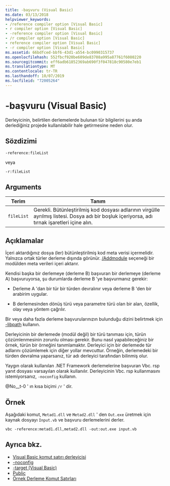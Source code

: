 ```yaml
---
title: -başvuru (Visual Basic)
ms.date: 03/13/2018
helpviewer_keywords:
- /reference compiler option [Visual Basic]
- r compiler option [Visual Basic]
- -reference compiler option [Visual Basic]
- /r compiler option [Visual Basic]
- reference compiler option [Visual Basic]
- -r compiler option [Visual Basic]
ms.assetid: 66bdfced-bbf6-43d1-a554-bc0990315737
ms.openlocfilehash: 552fbcf920be609de83708a995a87761f6080220
ms.sourcegitcommit: eff6adb61852369ab690f3f047818c90580e7eb1
ms.translationtype: MT
ms.contentlocale: tr-TR
ms.lasthandoff: 10/07/2019
ms.locfileid: "72005264"
---
```

# <a name="-reference-visual-basic"></a>-başvuru (Visual Basic)
Derleyicinin, belirtilen derlemelerde bulunan tür bilgilerini şu anda derlediğiniz projede kullanılabilir hale getirmesine neden olur.  
  
## <a name="syntax"></a>Sözdizimi  
  
```console  
-reference:fileList  
```

veya

```console
-r:fileList  
```  
  
## <a name="arguments"></a>Arguments  
  
|Terim|Tanım|  
|---|---|  
|`fileList`|Gerekli. Bütünleştirilmiş kod dosyası adlarının virgülle ayrılmış listesi. Dosya adı bir boşluk içeriyorsa, adı tırnak işaretleri içine alın.|  
  
## <a name="remarks"></a>Açıklamalar  
 İçeri aktardığınız dosya (ler) bütünleştirilmiş kod meta verisi içermelidir. Yalnızca ortak türler derleme dışında görünür. [/Addmodule](../../../visual-basic/reference/command-line-compiler/addmodule.md) seçeneği bir modülden meta verileri içeri aktarır.  
  
 Kendisi başka bir derlemeye (derleme B) başvuran bir derlemeye (derleme A) başvuruyorsa, şu durumlarda derleme B 'ye başvurmanız gerekir:  
  
- Derleme A 'dan bir tür bir türden devralınır veya derleme B 'den bir arabirim uygular.  
  
- B derlemesinden dönüş türü veya parametre türü olan bir alan, özellik, olay veya yöntem çağrılır.  
  
 Bir veya daha fazla derleme başvurularınızın bulunduğu dizini belirtmek için [-libpath](../../../visual-basic/reference/command-line-compiler/libpath.md) kullanın.  
  
 Derleyicinin bir derlemede (modül değil) bir türü tanıması için, türün çözümlenmesinin zorunlu olması gerekir. Bunu nasıl yapabileceğiniz bir örnek, türün bir örneğini tanımlamaktır. Derleyici için bir derlemede tür adlarını çözümlemek için diğer yollar mevcuttur. Örneğin, derlemedeki bir türden devralma yaparsanız, tür adı derleyici tarafından bilinmiş olur.  
  
 Yaygın olarak kullanılan .NET Framework derlemelerine başvuran Vbc. rsp yanıt dosyası varsayılan olarak kullanılır. Derleyicinin Vbc. rsp kullanmasını istemiyorsanız, `-noconfig` kullanın.  
  
 @No__t-0 ' ın kısa biçimi `/r` ' dir.  
  
## <a name="example"></a>Örnek  
 Aşağıdaki komut, `Metad1.dll` ve `Metad2.dll` ' den `Out.exe` üretmek için kaynak dosyayı `Input.vb` ve başvuru derlemelerini derler.  
  
```console
vbc -reference:metad1.dll,metad2.dll -out:out.exe input.vb  
```  
  
## <a name="see-also"></a>Ayrıca bkz.

- [Visual Basic komut satırı derleyicisi](../../../visual-basic/reference/command-line-compiler/index.md)
- [-noconfig](../../../visual-basic/reference/command-line-compiler/noconfig.md)
- [-target (Visual Basic)](../../../visual-basic/reference/command-line-compiler/target.md)
- [Public](../../../visual-basic/language-reference/modifiers/public.md)
- [Örnek Derleme Komut Satırları](../../../visual-basic/reference/command-line-compiler/sample-compilation-command-lines.md)
